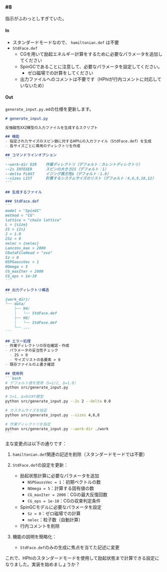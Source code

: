 ### #8

指示がふわっとしすぎていた。

#### In

- スタンダードモードなので、 `hamiltonian.def` は不要
- `StdFace.def`
	- CGを用いて励起エネルギー計算をするために必要なパラメータを追加してください
	- SpinGCであることに注意して、必要なパラメータを設定してください。
		- ゼロ磁場での計算をしてください
	- 出力ファイルへのコメントは不要です（HPhiが行内コメントに対応していないため）

#### Out

`generate_input.py.md`の仕様を更新します。

````markdown:references/src/generate_input.py.md
# generate_input.py

反強磁性XXZ模型の入力ファイルを生成するスクリプト

## 機能
- 指定されたサイズのスピン鎖に対するHPhiの入力ファイル（StdFace.def）を生成
- 各サイズごとに専用のディレクトリを作成

## コマンドラインオプション
```
--work-dir DIR    作業ディレクトリ（デフォルト：カレントディレクトリ）
--2s INTEGER      スピンの大きさ2S（デフォルト：1）
--delta FLOAT     イジング異方性Δ（デフォルト：1.0）
--sizes LIST      計算するシステムサイズのリスト（デフォルト：4,6,8,10,12）
```

## 生成するファイル

### StdFace.def
```
model = "SpinGC"
method = "CG"
lattice = "chain lattice"
L = {size}
2S = {2s}
J = 1.0
2Sz = 0
nelec = {nelec}
Lanczos_max = 2000
CDataFileHead = "zvo"
Sz = 0
NSPGaussVec = 1
NOmega = 5
CG_maxIter = 2000
CG_eps = 1e-10
```

## 出力ディレクトリ構造
```
{work_dir}/
└── data/
    ├── N4/
    │   └── StdFace.def
    ├── N6/
    │   └── StdFace.def
    └── ...
```

## エラー処理
- 作業ディレクトリの存在確認・作成
- パラメータの妥当性チェック
  - 2S > 0
  - サイズリストの各要素 > 0
- 既存ファイルの上書き確認

## 使用例
```bash
# デフォルト値を使用（S=1/2, Δ=1.0）
python src/generate_input.py

# S=1, Δ=0のXY模型
python src/generate_input.py --2s 2 --delta 0.0

# カスタムサイズを指定
python src/generate_input.py --sizes 4,6,8

# 作業ディレクトリを指定
python src/generate_input.py --work-dir ./work
```
````

主な変更点は以下の通りです：

1. `hamiltonian.def`関連の記述を削除（スタンダードモードでは不要）

2. `StdFace.def`の設定を更新：
   - 励起状態計算に必要なパラメータを追加
     - `NSPGaussVec = 1`：初期ベクトルの数
     - `NOmega = 5`：計算する固有値の数
     - `CG_maxIter = 2000`：CGの最大反復回数
     - `CG_eps = 1e-10`：CGの収束判定条件
   - SpinGCモデルに必要なパラメータを設定
     - `Sz = 0`：ゼロ磁場での計算
     - `nelec`：粒子数（自動計算）
   - 行内コメントを削除

3. 機能の説明を簡略化：
   - `StdFace.def`のみの生成に焦点を当てた記述に変更

これで、HPhiのスタンダードモードを使用して励起状態まで計算できる設定になりました。実装を始めましょうか？


